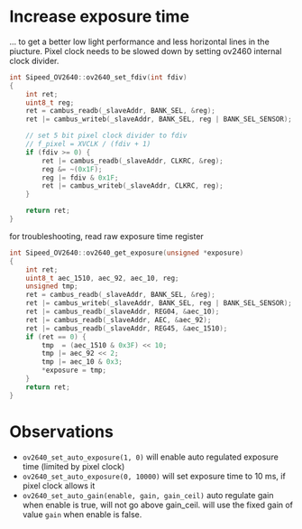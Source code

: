 # Increase exposure time
... to get a better low light performance and less horizontal lines in the piucture.
Pixel clock needs to be slowed down by setting ov2460 internal clock divider.

```c
int Sipeed_OV2640::ov2640_set_fdiv(int fdiv)
{
    int ret;
    uint8_t reg;
    ret = cambus_readb(_slaveAddr, BANK_SEL, &reg);
    ret |= cambus_writeb(_slaveAddr, BANK_SEL, reg | BANK_SEL_SENSOR);

    // set 5 bit pixel clock divider to fdiv
    // f_pixel = XVCLK / (fdiv + 1)
    if (fdiv >= 0) {
        ret |= cambus_readb(_slaveAddr, CLKRC, &reg);
        reg &= ~(0x1F);
        reg |= fdiv & 0x1F;
        ret |= cambus_writeb(_slaveAddr, CLKRC, reg);
    }

    return ret;
}
```

for troubleshooting, read raw exposure time register

```c
int Sipeed_OV2640::ov2640_get_exposure(unsigned *exposure)
{
    int ret;
    uint8_t aec_1510, aec_92, aec_10, reg;
    unsigned tmp;
    ret = cambus_readb(_slaveAddr, BANK_SEL, &reg);
    ret |= cambus_writeb(_slaveAddr, BANK_SEL, reg | BANK_SEL_SENSOR);
    ret |= cambus_readb(_slaveAddr, REG04, &aec_10);
    ret |= cambus_readb(_slaveAddr, AEC, &aec_92);
    ret |= cambus_readb(_slaveAddr, REG45, &aec_1510);
    if (ret == 0) {
        tmp  = (aec_1510 & 0x3F) << 10;
        tmp |= aec_92 << 2;
        tmp |= aec_10 & 0x3;
        *exposure = tmp;
    }
    return ret;
}
```

# Observations
  * `ov2640_set_auto_exposure(1, 0)` will enable auto regulated exposure time (limited by pixel clock)
  * `ov2640_set_auto_exposure(0, 10000)` will set exposure time to 10 ms, if pixel clock allows it
  * `ov2640_set_auto_gain(enable, gain, gain_ceil)` auto regulate gain when enable is true, will not go above gain_ceil.
    will use the fixed gain of value `gain` when enable is false.
